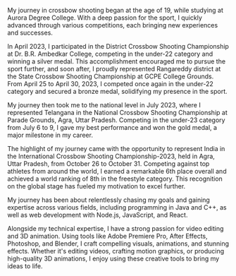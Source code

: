 My journey in crossbow shooting began at the age of 19, while studying at Aurora Degree College. With a deep passion for the sport, I quickly advanced through various competitions, each bringing new experiences and successes.

In April 2023, I participated in the District Crossbow Shooting Championship at Dr. B.R. Ambedkar College, competing in the under-22 category and winning a silver medal. This accomplishment encouraged me to pursue the sport further, and soon after, I proudly represented Rangareddy district at the State Crossbow Shooting Championship at GCPE College Grounds. From April 25 to April 30, 2023, I competed once again in the under-22 category and secured a bronze medal, solidifying my presence in the sport.

My journey then took me to the national level in July 2023, where I represented Telangana in the National Crossbow Shooting Championship at Parade Grounds, Agra, Uttar Pradesh. Competing in the under-23 category from July 6 to 9, I gave my best performance and won the gold medal, a major milestone in my career.

The highlight of my journey came with the opportunity to represent India in the International Crossbow Shooting Championship-2023, held in Agra, Uttar Pradesh, from October 26 to October 31. Competing against top athletes from around the world, I earned a remarkable 6th place overall and achieved a world ranking of 8th in the freestyle category. This recognition on the global stage has fueled my motivation to excel further.


My journey has been about relentlessly chasing my goals and gaining expertise across various fields, including programming in Java and C++, as well as web development with Node.js, JavaScript, and React. 

Alongside my technical expertise, I have a strong passion for video editing and 3D animation. Using tools like Adobe Premiere Pro, After Effects, Photoshop, and Blender, I craft compelling visuals, animations, and stunning effects. Whether it's editing videos, crafting motion graphics, or producing high-quality 3D animations, I enjoy using these creative tools to bring my ideas to life.

<!--
**CharanAkvip/charanakvip** is a ✨ _special_ ✨ repository because its `README.md` (this file) appears on your GitHub profile.

Here are some ideas to get you started:

- 🔭 I’m currently working on ...
- 🌱 I’m currently learning ...
- 👯 I’m looking to collaborate on ...
- 🤔 I’m looking for help with ...
- 💬 Ask me about ...
- 📫 How to reach me: ...
- 😄 Pronouns: ...
- ⚡ Fun fact: ...
-->
